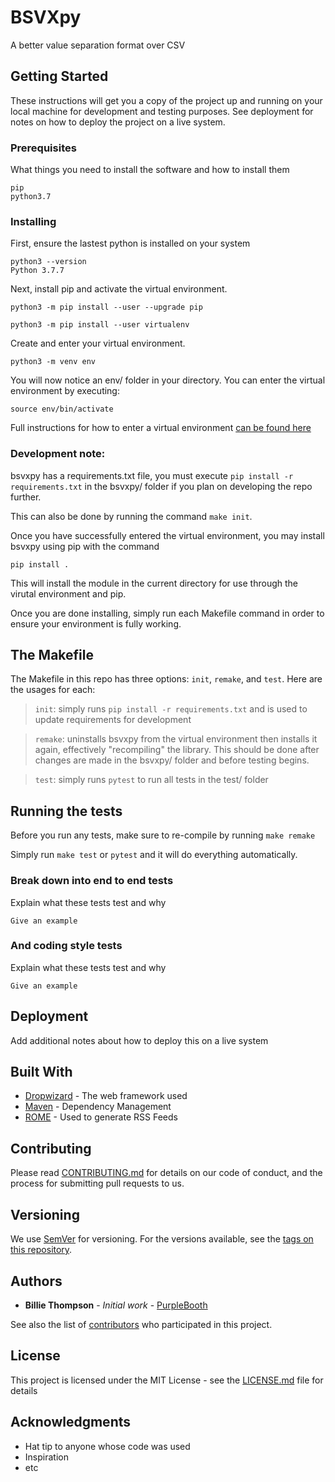 # BSVXpy

A better value separation format over CSV

## Getting Started

These instructions will get you a copy of the project up and running on your local machine for development and testing purposes. See deployment for notes on how to deploy the project on a live system.

### Prerequisites

What things you need to install the software and how to install them

```
pip
python3.7
```

### Installing

First, ensure the lastest python is installed on your system 

```
python3 --version
Python 3.7.7
```

Next, install pip and activate the virtual environment.

```
python3 -m pip install --user --upgrade pip
```

```
python3 -m pip install --user virtualenv
```

Create and enter your virtual environment.

```
python3 -m venv env
```

You will now notice an env/ folder in your directory. You can enter the virtual environment by executing:
```
source env/bin/activate
```

Full instructions for how to enter a virtual environment [can be found here](https://packaging.python.org/guides/installing-using-pip-and-virtual-environments/)

### Development note: 

bsvxpy has a requirements.txt file, you must execute ```pip install -r requirements.txt``` in the bsvxpy/ folder if you plan on developing the repo further. 

This can also be done by running the command ```make init```.

Once you have successfully entered the virtual environment, you may install bsvxpy using pip with the command 

```
pip install .
```

This will install the module in the current directory for use through the virutal environment and pip.

Once you are done installing, simply run each Makefile command in order to ensure your environment is fully working.

## The Makefile

The Makefile in this repo has three options: ```init```, ```remake```, and ```test```. Here are the usages for each:

> ```init```: simply runs ```pip install -r requirements.txt``` and is used to update requirements for development

> ```remake```: uninstalls bsvxpy from the virtual environment then installs it again, effectively "recompiling" the library. This should be done after changes are made in the bsvxpy/ folder and before testing begins.

> ```test```: simply runs ```pytest``` to run all tests in the test/ folder

## Running the tests

Before you run any tests, make sure to re-compile by running ```make remake```

Simply run ```make test``` or ```pytest``` and it will do everything automatically.

### Break down into end to end tests

Explain what these tests test and why

```
Give an example
```

### And coding style tests

Explain what these tests test and why

```
Give an example
```

## Deployment

Add additional notes about how to deploy this on a live system

## Built With

* [Dropwizard](http://www.dropwizard.io/1.0.2/docs/) - The web framework used
* [Maven](https://maven.apache.org/) - Dependency Management
* [ROME](https://rometools.github.io/rome/) - Used to generate RSS Feeds

## Contributing

Please read [CONTRIBUTING.md](https://gist.github.com/PurpleBooth/b24679402957c63ec426) for details on our code of conduct, and the process for submitting pull requests to us.

## Versioning

We use [SemVer](http://semver.org/) for versioning. For the versions available, see the [tags on this repository](https://github.com/your/project/tags). 

## Authors

* **Billie Thompson** - *Initial work* - [PurpleBooth](https://github.com/PurpleBooth)

See also the list of [contributors](https://github.com/your/project/contributors) who participated in this project.

## License

This project is licensed under the MIT License - see the [LICENSE.md](LICENSE.md) file for details

## Acknowledgments

* Hat tip to anyone whose code was used
* Inspiration
* etc
